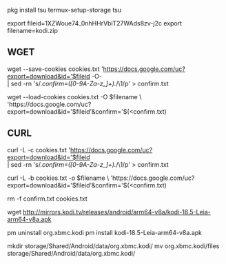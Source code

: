 pkg install tsu
termux-setup-storage
tsu

export fileid=1XZWoue74_0nhHHrVblT27WAds8zv-j2c
export filename=kodi.zip

## WGET ##
wget --save-cookies cookies.txt 'https://docs.google.com/uc?export=download&id='$fileid -O- \
     | sed -rn 's/.*confirm=([0-9A-Za-z_]+).*/\1/p' > confirm.txt

wget --load-cookies cookies.txt -O $filename \
     'https://docs.google.com/uc?export=download&id='$fileid'&confirm='$(<confirm.txt)

## CURL ##
curl -L -c cookies.txt 'https://docs.google.com/uc?export=download&id='$fileid \
     | sed -rn 's/.*confirm=([0-9A-Za-z_]+).*/\1/p' > confirm.txt

curl -L -b cookies.txt -o $filename \
     'https://docs.google.com/uc?export=download&id='$fileid'&confirm='$(<confirm.txt)

rm -f confirm.txt cookies.txt


wget http://mirrors.kodi.tv/releases/android/arm64-v8a/kodi-18.5-Leia-arm64-v8a.apk

pm uninstall org.xbmc.kodi
pm install kodi-18.5-Leia-arm64-v8a.apk

mkdir storage/Shared/Android/data/org.xbmc.kodi/
mv org.xbmc.kodi/files storage/Shared/Android/data/org.xbmc.kodi/

